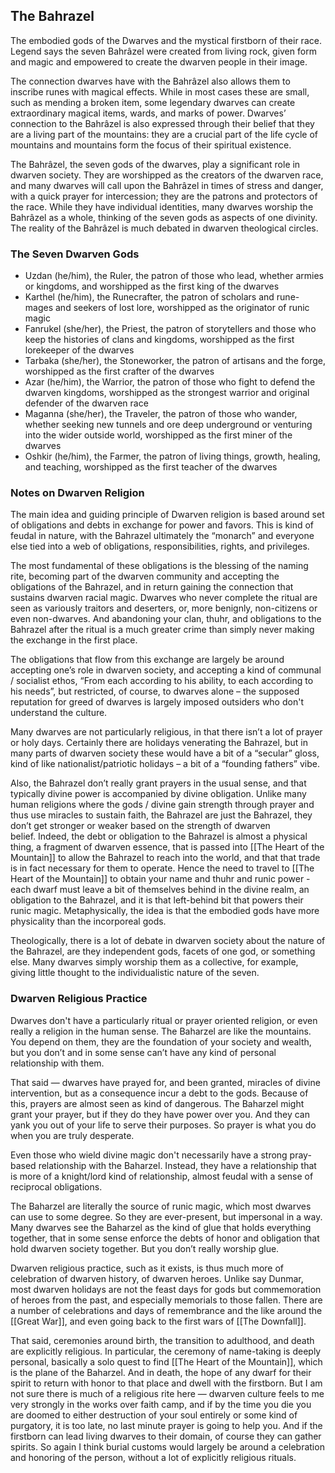 ## The Bahrazel 

The embodied gods of the Dwarves and the mystical firstborn of their race. Legend says the seven Bahrâzel were created from living rock, given form and magic and empowered to create the dwarven people in their image.

The connection dwarves have with the Bahrâzel also allows them to inscribe runes with magical effects. While in most cases these are small, such as mending a broken item, some legendary dwarves can create extraordinary magical items, wards, and marks of power. Dwarves’ connection to the Bahrâzel is also expressed through their belief that they are a living part of the mountains: they are a crucial part of the life cycle of mountains and mountains form the focus of their spiritual existence.

The Bahrâzel, the seven gods of the dwarves, play a significant role in dwarven society. They are worshipped as the creators of the dwarven race, and many dwarves will call upon the Bahrâzel in times of stress and danger, with a quick prayer for intercession; they are the patrons and protectors of the race. While they have individual identities, many dwarves worship the Bahrâzel as a whole, thinking of the seven gods as aspects of one divinity. The reality of the Bahrâzel is much debated in dwarven theological circles.

### The Seven Dwarven Gods

- Uzdan (he/him), the Ruler, the patron of those who lead, whether armies or kingdoms, and worshipped as the first king of the dwarves
- Karthel (he/him), the Runecrafter, the patron of scholars and rune-mages and seekers of lost lore, worshipped as the originator of runic magic
- Fanrukel (she/her), the Priest, the patron of storytellers and those who keep the histories of clans and kingdoms, worshipped as the first lorekeeper of the dwarves
- Tarbaka (she/her), the Stoneworker, the patron of artisans and the forge, worshipped as the first crafter of the dwarves
- Azar (he/him), the Warrior, the patron of those who fight to defend the dwarven kingdoms, worshipped as the strongest warrior and original defender of the dwarven race
- Maganna (she/her), the Traveler, the patron of those who wander, whether seeking new tunnels and ore deep underground or venturing into the wider outside world, worshipped as the first miner of the dwarves
- Oshkir (he/him), the Farmer, the patron of living things, growth, healing, and teaching, worshipped as the first teacher of the dwarves

### Notes on Dwarven Religion

The main idea and guiding principle of Dwarven religion is based around set of obligations and debts in exchange for power and favors. This is kind of feudal in nature, with the Bahrazel ultimately the “monarch” and everyone else tied into a web of obligations, responsibilities, rights, and privileges. 

The most fundamental of these obligations is the blessing of the naming rite, becoming part of the dwarven community and accepting the obligations of the Bahrazel, and in return gaining the connection that sustains dwarven racial magic. Dwarves who never complete the ritual are seen as variously traitors and deserters, or, more benignly, non-citizens or even non-dwarves. And abandoning your clan, thuhr, and obligations to the Bahrazel after the ritual is a much greater crime than simply never making the exchange in the first place. 

The obligations that flow from this exchange are largely be around accepting one’s role in dwarven society, and accepting a kind of communal / socialist ethos, “From each according to his ability, to each according to his needs”, but restricted, of course, to dwarves alone – the supposed reputation for greed of dwarves is largely imposed outsiders who don't understand the culture. 

Many dwarves are not particularly religious, in that there isn’t a lot of prayer or holy days. Certainly there are holidays venerating the Bahrazel, but in many parts of dwarven society these would have a bit of a “secular” gloss, kind of like nationalist/patriotic holidays – a bit of a “founding fathers” vibe. 

Also, the Bahrazel don’t really grant prayers in the usual sense, and that typically divine power is accompanied by divine obligation. Unlike many human religions where the gods / divine gain strength through prayer and thus use miracles to sustain faith, the Bahrazel are just the Bahrazel, they don’t get stronger or weaker based on the strength of dwarven belief. Indeed, the debt or obligation to the Bahrazel is almost a physical thing, a fragment of dwarven essence, that is passed into [[The Heart of the Mountain]] to allow the Bahrazel to reach into the world, and that that trade is in fact necessary for them to operate. Hence the need to travel to [[The Heart of the Mountain]] to obtain your name and thuhr and runic power - each dwarf must leave a bit of themselves behind in the divine realm, an obligation to the Bahrazel, and it is that left-behind bit that powers their runic magic. Metaphysically, the idea is that the embodied gods have more physicality than the incorporeal gods. 

Theologically, there is a lot of debate in dwarven society about the nature of the Bahrazel, are they independent gods, facets of one god, or something else. Many dwarves simply worship them as a collective, for example, giving little thought to the individualistic nature of the seven. 

### Dwarven Religious Practice

Dwarves don't have a particularly ritual or prayer oriented religion, or even really a religion in the human sense. The Baharzel are like the mountains. You depend on them, they are the foundation of your society and wealth, but you don’t and in some sense can’t have any kind of personal relationship with them. 

That said — dwarves have prayed for, and been granted, miracles of divine intervention, but as a consequence incur a debt to the gods. Because of this, prayers are almost seen as kind of dangerous. The Baharzel might grant your prayer, but if they do they have power over you. And they can yank you out of your life to serve their purposes. So prayer is what you do when you are truly desperate. 

Even those who wield divine magic don't necessarily have a strong pray-based relationship with the Baharzel. Instead, they have a relationship that is more of a knight/lord kind of relationship, almost feudal with a sense of reciprocal obligations.  

The Baharzel are literally the source of runic magic, which most dwarves can use to some degree. So they are ever-present, but impersonal in a way. Many dwarves see the Baharzel as the kind of glue that holds everything together, that in some sense enforce the debts of honor and obligation that hold dwarven society together. But you don’t really worship glue. 

Dwarven religious practice, such as it exists, is thus much more of celebration of dwarven history, of dwarven heroes. Unlike say Dunmar, most dwarven holidays are not the feast days for gods but commemoration of heroes from the past, and especially memorials to those fallen. There are a number of celebrations and days of remembrance and the like around the [[Great War]], and even going back to the first wars of [[The Downfall]]. 

That said, ceremonies around birth, the transition to adulthood, and death are explicitly religious. In particular, the ceremony of name-taking is deeply personal, basically a solo quest to find [[The Heart of the Mountain]], which is the plane of the Baharzel. And in death, the hope of any dwarf for their spirit to return with honor to that place and dwell with the firstborn. But I am not sure there is much of a religious rite here — dwarven culture feels to me very strongly in the works over faith camp, and if by the time you die you are doomed to either destruction of your soul entirely or some kind of purgatory, it is too late, no last minute prayer is going to help you. And if the firstborn can lead living dwarves to their domain, of course they can gather spirits. So again I think burial customs would largely be around a celebration and honoring of the person, without a lot of explicitly religious rituals.